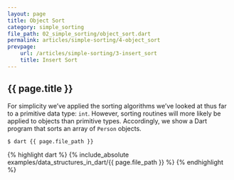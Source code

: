 ```yaml
---
layout: page
title: Object Sort
category: simple_sorting
file_path: 02_simple_sorting/object_sort.dart
permalink: articles/simple-sorting/4-object_sort
prevpage: 
    url: /articles/simple-sorting/3-insert_sort
    title: Insert Sort
---
```


## {{ page.title }}

For simplicity we’ve applied the sorting algorithms we’ve looked at thus far to a primitive data type: `int`.
However, sorting routines will more likely be applied to objects than primitive types. Accordingly, we show a Dart program that sorts an array of `Person` objects.

```terminal
$ dart {{ page.file_path }}
```      

{% highlight dart %}
{% include_absolute examples/data_structures_in_dart/{{ page.file_path }} %}
{% endhighlight %}      
